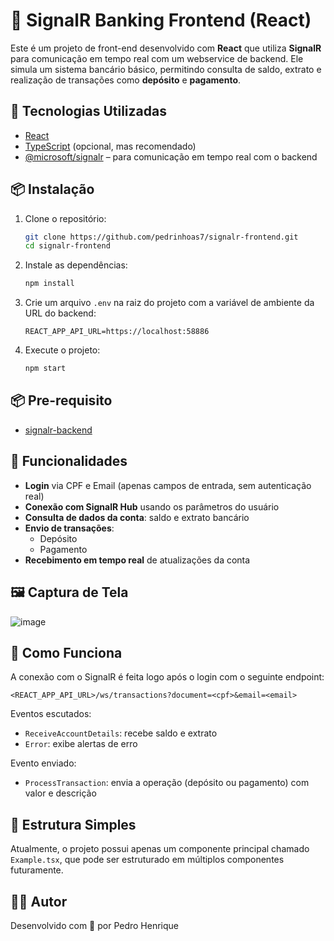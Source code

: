 # 💸 SignalR Banking Frontend (React)

Este é um projeto de front-end desenvolvido com **React** que utiliza **SignalR** para comunicação em tempo real com um webservice de backend. Ele simula um sistema bancário básico, permitindo consulta de saldo, extrato e realização de transações como **depósito** e **pagamento**.

## 🚀 Tecnologias Utilizadas

- [React](https://reactjs.org/)
- [TypeScript](https://www.typescriptlang.org/) (opcional, mas recomendado)
- [@microsoft/signalr](https://www.npmjs.com/package/@microsoft/signalr) – para comunicação em tempo real com o backend

## 📦 Instalação

1. Clone o repositório:
   ```bash
   git clone https://github.com/pedrinhoas7/signalr-frontend.git
   cd signalr-frontend
   ```

2. Instale as dependências:
   ```bash
   npm install
   ```

3. Crie um arquivo `.env` na raiz do projeto com a variável de ambiente da URL do backend:
   ```
   REACT_APP_API_URL=https://localhost:58886
   ```

4. Execute o projeto:
   ```bash
   npm start
   ```
   
## 📦 Pre-requisito

- [signalr-backend](https://github.com/pedrinhoas7/signalr-backend)

## 🧪 Funcionalidades

- **Login** via CPF e Email (apenas campos de entrada, sem autenticação real)
- **Conexão com SignalR Hub** usando os parâmetros do usuário
- **Consulta de dados da conta**: saldo e extrato bancário
- **Envio de transações**:
  - Depósito
  - Pagamento
- **Recebimento em tempo real** de atualizações da conta

## 🖼️ Captura de Tela

![image](https://github.com/user-attachments/assets/8049e702-cb0a-4b66-8ad1-d65a96f7dfaf)


## 🧠 Como Funciona

A conexão com o SignalR é feita logo após o login com o seguinte endpoint:
```
<REACT_APP_API_URL>/ws/transactions?document=<cpf>&email=<email>
```

Eventos escutados:
- `ReceiveAccountDetails`: recebe saldo e extrato
- `Error`: exibe alertas de erro

Evento enviado:
- `ProcessTransaction`: envia a operação (depósito ou pagamento) com valor e descrição

## 📁 Estrutura Simples

Atualmente, o projeto possui apenas um componente principal chamado `Example.tsx`, que pode ser estruturado em múltiplos componentes futuramente.

## 👨‍💻 Autor

Desenvolvido com 💙 por Pedro Henrique
